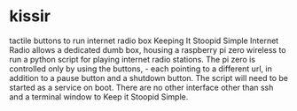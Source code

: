 # kissir
tactile buttons to run internet radio box
Keeping It Stoopid Simple Internet Radio  allows a dedicated dumb box, housing a raspberry pi zero wireless to run a python script for playing internet radio stations.  The pi zero is controlled only by using the buttons, - each pointing to a different url, in addition to a pause button and a shutdown button.  The script will need to be started as a service on boot.  There are no other interface other than ssh and a terminal window to Keep it Stoopid Simple.
